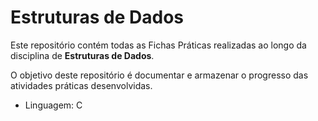 # Estruturas de Dados

Este repositório contém todas as Fichas Práticas realizadas ao longo da disciplina de **Estruturas de Dados**. 

O objetivo deste repositório é documentar e armazenar o progresso das atividades práticas desenvolvidas.

- Linguagem: C
